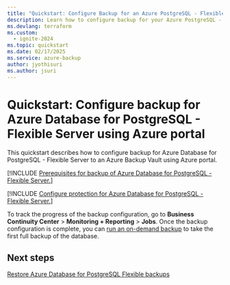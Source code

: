 ```yaml
---
title: "Quickstart: Configure Backup for an Azure PostgreSQL - Flexible Server using Azure portal"
description: Learn how to configure backup for your Azure PostgreSQL - Flexible Server with Azure portal.
ms.devlang: terraform
ms.custom:
  - ignite-2024
ms.topic: quickstart
ms.date: 02/17/2025
ms.service: azure-backup
author: jyothisuri
ms.author: jsuri
---
```


#  Quickstart: Configure backup for Azure Database for PostgreSQL - Flexible Server using Azure portal

This quickstart describes how to configure backup for Azure Database for PostgreSQL - Flexible Server to an Azure Backup Vault using Azure portal.

[!INCLUDE [Prerequisites for backup of Azure Database for PostgreSQL - Flexible Server.](../../includes/backup-postgresql-flexible-server-prerequisites.md)]

[!INCLUDE [Configure protection for Azure Database for PostgreSQL - Flexible Server.](../../includes/configure-postgresql-flexible-server-backup.md)]

To track the progress of the backup configuration, go to **Business Continuity Center** > **Monitoring + Reporting** > **Jobs**. Once the backup configuration is complete, you can [run an on-demand backup](backup-azure-database-postgresql-flex.md#run-an-on-demand-backup) to take the first full backup of the database.


## Next steps

[Restore Azure Database for PostgreSQL Flexible backups](./restore-azure-database-postgresql-flex.md)
